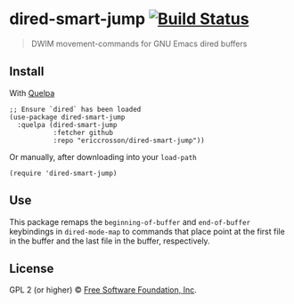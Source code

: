 # dired-smart-jump [![Build Status](https://travis-ci.org/EricCrosson/dired-smart-jump.svg?branch=master)](https://travis-ci.org/EricCrosson/dired-smart-jump)

> DWIM movement-commands for GNU Emacs dired buffers

## Install

With [Quelpa](https://framagit.org/steckerhalter/quelpa)

``` {.sourceCode .lisp}
;; Ensure `dired` has been loaded
(use-package dired-smart-jump
  :quelpa (dired-smart-jump
           :fetcher github
           :repo "ericcrosson/dired-smart-jump"))
```

Or manually, after downloading into your `load-path`

``` {.sourceCode .lisp}
(require 'dired-smart-jump)
```

## Use

This package remaps the `beginning-of-buffer` and `end-of-buffer`
keybindings in `dired-mode-map` to commands that place point at the
first file in the buffer and the last file in the buffer,
respectively.

## License

GPL 2 (or higher) © [Free Software Foundation, Inc](http://www.fsf.org/about).
